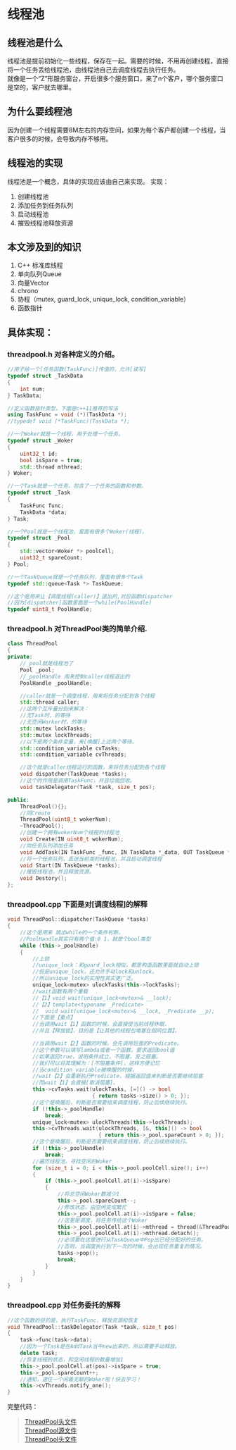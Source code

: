 # 线程池

## 线程池是什么

线程池是提前初始化一些线程，保存在一起。需要的时候，不用再创建线程，直接将一个任务丢给线程池，由线程池自己去调度线程去执行任务。  
就像是一个“Z”形服务窗台，开启很多个服务窗口，来了n个客户，哪个服务窗口是空的，客户就去哪里。

## 为什么要线程池

因为创建一个线程需要8M左右的内存空间，如果为每个客户都创建一个线程，当客户很多的时候，会导致内存不够用。

## 线程池的实现

线程池是一个概念，具体的实现应该由自己来实现。
实现：

1. 创建线程池
1. 添加任务到任务队列
1. 启动线程池
1. 摧毁线程池释放资源

## 本文涉及到的知识

1. C++ 标准库线程
1. 单向队列Queue
1. 向量Vector
1. chrono
1. 协程（mutex, guard_lock, unique_lock, condition_variable）
1. 函数指针

## 具体实现：

### threadpool.h 对各种定义的介绍。

```cpp
//用于给一个[任务函数(TaskFunc)]传值的，允许[读写]
typedef struct _TaskData
{
    int num;
} TaskData;

//定义函数指针类型，下面是c++11推荐的写法
using TaskFunc = void (*)(TaskData *);
//typedef void (*TaskFunc)(TaskData *);

//一个Woker就是一个线程，用于处理一个任务。
typedef struct _Woker
{
    uint32_t id;
    bool isSpare = true;
    std::thread mthread;
} Woker;

//一个Task就是一个任务，包含了一个任务的函数和参数。
typedef struct _Task
{
    TaskFunc func;
    TaskData *data;
} Task;

//一个Pool就是一个线程池，里面有很多个Woker(线程)。
typedef struct _Pool
{
    std::vector<Woker *> poolCell;
    uint32_t spareCount;
} Pool;

//一个TaskQueue就是一个任务队列，里面有很多个Task
typedef std::queue<Task *> TaskQueue;

//这个是用来让【调度线程(caller)】退出的,对应函数dispatcher
//因为[dispatcher]函数里面是一个while(PoolHandle)
typedef uint8_t PoolHandle;
```

### threadpool.h 对ThreadPool类的简单介绍.

```cpp
class ThreadPool
{
private:
    //_pool就是线程池了
    Pool _pool;
    //_poolHandle 用来控制caller线程退出的
    PoolHandle _poolHandle;

    //caller就是一个调度线程，用来将任务分配到各个线程
    std::thread caller;
    //这两个互斥量分别来解决：
    //无Task时，的等待
    //无空闲Worker时，的等待
    std::mutex lockTasks;
    std::mutex lockThreads;
    //以下是两个条件变量，来[唤醒]上述两个等待。
    std::condition_variable cvTasks;
    std::condition_variable cvThreads;

    //这个就是caller线程运行的函数，来将任务分配到各个线程
    void dispatcher(TaskQueue *tasks);
    //这个的作用是调用TaskFunc，并且垃圾回收。
    void taskDelegator(Task *task, size_t pos);

public:
    ThreadPool(){};
    //同Create
    ThreadPool(uint8_t wokerNum);
    ~ThreadPool();
    //创建一个拥有wokerNum个线程的线程池
    void Create(IN uint8_t wokerNum);
    //向任务队列添加任务
    void AddTask(IN TaskFunc _func, IN TaskData *_data, OUT TaskQueue *tasks);
    //将一个任务队列，丢进当前类的线程池，并且启动调度线程
    void Start(IN TaskQueue *tasks);
    //摧毁线程池，并且释放资源。
    void Destory();
};
```

### threadpool.cpp 下面是对[调度线程]的解释

```cpp
void ThreadPool::dispatcher(TaskQueue *tasks)
{
    //这个是用来 跳出while的一个条件判断。
    //PoolHandle其实只有两个值:0 1，就是个bool类型
    while (this->_poolHandle)
    {
        //上锁
        //unique_lock：和guard_lock相似，都是构造函数里面就自动上锁
        //但是unique_lock，还允许手动lock和unlock。
        //所以unique_lock的实用性其实更广泛。
        unique_lock<mutex> ulockTasks(this->lockTasks);
        //wait函数有两个重载
        //【1】void wait(unique_lock<mutex>& __lock);
        //【2】template<typename _Predicate>
        //  void wait(unique_lock<mutex>& __lock, _Predicate __p);
        //下面是【重点】
        //当调用wait【1】函数的时候，会直接使当前线程休眠，
        //并且【释放锁】，目的是【让其他的线程也堵塞在相同位置】。

        //当调用wait【2】函数的时候，会先调用后面的Predicate。
        //这个参数可以填写lambda或者一个函数，要求返回bool值
        //如果返回true，说明条件成立，不阻塞，反之阻塞。
        //我们可以将其理解为：[不阻塞条件]，这样方便记忆
        //当condition_variable被唤醒的时候，
        //wait【2】会重新执行Predicate，根据返回值来判断是否要继续阻塞
        //而wait【1】会直接[取消阻塞]。
        this->cvTasks.wait(ulockTasks, [=]() -> bool
                           { return tasks->size() > 0; });
        //这个是唤醒后，判断是否需要结束调度线程，防止后续继续执行。
        if (!this->_poolHandle)
            break;
        unique_lock<mutex> ulockThreads(this->lockThreads);
        this->cvThreads.wait(ulockThreads, [&, this]() -> bool
                             { return this->_pool.spareCount > 0; });
        //这个是唤醒后，判断是否需要结束调度线程，防止后续继续执行。
        if (!this->_poolHandle)
            break;
        //遍历线程池，寻找空闲的Woker
        for (size_t i = 0; i < this->_pool.poolCell.size(); i++)
        {
            if (this->_pool.poolCell.at(i)->isSpare)
            {
                //将总空闲Woker数减少1
                this->_pool.spareCount--;
                //修改状态，由空闲变成繁忙
                this->_pool.poolCell.at(i)->isSpare = false;
                //这里是调度，将任务传给这个Woker
                this->_pool.poolCell.at(i)->mthread = thread(&ThreadPool::taskDelegator, this, tasks->front(), i);
                this->_pool.poolCell.at(i)->mthread.detach();
                //必须要在这里进行从TaskQueue中Pop出已经分配好的任务。
                //否则，当调度执行到下一次的时候，会出现任务重复的情况。
                tasks->pop();
                break;
            }
        }
    }
}
```

### threadpool.cpp 对任务委托的解释

```cpp
//这个函数的目的是，执行TaskFunc，释放资源和恢复
void ThreadPool::taskDelegator(Task *task, size_t pos)
{
    task->func(task->data);
    //因为一个Task是在AddTask当中new出来的，所以需要手动释放。
    delete task;
    //恢复线程的状态，和空闲线程的数量增加1
    this->_pool.poolCell.at(pos)->isSpare = true;
    this->_pool.spareCount++;
    //通知，逮住一个闲着无聊的Woker啦！快去学习！
    this->cvThreads.notify_one();
}
```

完整代码：

> [ThreadPool头文件](./pages_appdev/backend/src1/threadpool.h)  
> [ThreadPool源文件](./pages_appdev/backend/src1/threadpool.cpp)  
> [ThreadPool头文件](./pages_appdev/backend/src1/main.cpp)
